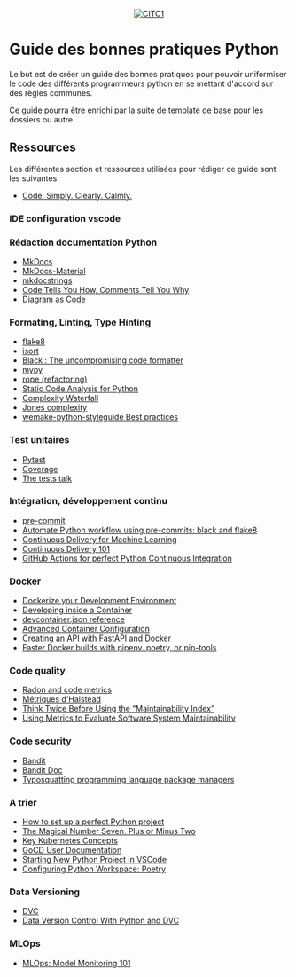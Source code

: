 <p align="center">
  <a href="https://iotcluster.fr/"><img src="https://iotcluster.fr/wp-content/uploads/2019/04/LogoCITCHeaderGris-1.png
" alt="CITC1"></a>
</p>

# Guide des bonnes pratiques Python

Le but est de créer un guide des bonnes pratiques pour pouvoir uniformiser le code des différents programmeurs python en se mettant d'accord sur des règles communes.

Ce guide pourra être enrichi par la suite de template de base pour les dossiers ou autre.




## Ressources

Les différentes section et ressources utilisées pour rédiger ce guide sont les suivantes.

- [Code. Simply. Clearly. Calmly.](https://calmcode.io/)

### IDE configuration vscode
### Rédaction documentation Python
- [MkDocs](https://www.mkdocs.org/)
- [MkDocs-Material](https://squidfunk.github.io/mkdocs-material/)
- [mkdocstrings](https://mkdocstrings.github.io/)
- [Code Tells You How, Comments Tell You Why](https://blog.codinghorror.com/code-tells-you-how-comments-tell-you-why/)
- [Diagram as Code](https://diagrams.mingrammer.com/)

### Formating, Linting, Type Hinting

- [flake8](https://flake8.pycqa.org/en/latest/)
- [isort](https://pycqa.github.io/isort/)
- [Black : The uncompromising code formatter](https://black.readthedocs.io/en/stable/)
- [mypy](https://mypy.readthedocs.io/en/stable/#)
- [rope (refactoring)](https://github.com/python-rope/rope)
- [Static Code Analysis for Python](https://towardsdatascience.com/static-code-analysis-for-python-bdce10b8d287)
- [Complexity Waterfall](https://sobolevn.me/2019/10/complexity-waterfall)
- [Jones complexity](https://github.com/Miserlou/JonesComplexity)
- [wemake-python-styleguide Best practices](https://wemake-python-stylegui.de/en/latest/pages/usage/violations/best_practices.html#wemake_python_styleguide.violations.best_practices.WrongMagicCommentViolation)

### Test unitaires

- [Pytest](https://docs.pytest.org/en/stable/)
- [Coverage](https://coverage.readthedocs.io/en/v4.5.x/index.html)
- [The tests talk](https://quii.dev/The_Tests_Talk)

### Intégration, développement continu
- [pre-commit](https://pre-commit.com/)
- [Automate Python workflow using pre-commits: black and flake8](https://ljvmiranda921.github.io/notebook/2018/06/21/precommits-using-black-and-flake8/)
- [Continuous Delivery for Machine Learning](https://martinfowler.com/articles/cd4ml.html#ml-pipeline-1.png)
- [Continuous Delivery 101](https://www.gocd.org/tags/cd-101.html)
- [GitHub Actions for perfect Python Continuous Integration](https://sourcery.ai/blog/github-actions/)

### Docker
- [Dockerize your Development Environment](https://www.youtube.com/watch?v=fPtGgOJykTM)
- [Developing inside a Container](https://code.visualstudio.com/docs/remote/containers#_create-a-devcontainerjson-file)
- [devcontainer.json reference](https://code.visualstudio.com/docs/remote/devcontainerjson-reference)
- [Advanced Container Configuration](https://code.visualstudio.com/docs/remote/containers-advanced#_adding-a-nonroot-user-to-your-dev-container)
- [Creating an API with FastAPI and Docker](https://levelup.gitconnected.com/creating-an-api-with-fastapi-and-docker-809429d778e6)
- [Faster Docker builds with pipenv, poetry, or pip-tools](https://pythonspeed.com/articles/pipenv-docker/)
### Code quality
- [Radon and code metrics](https://radon.readthedocs.io/en/latest/index.html)
- [Métriques d'Halstead](https://fr.wikipedia.org/wiki/M%C3%A9triques_d%27Halstead)
- [Think Twice Before Using the “Maintainability Index”](https://avandeursen.com/2014/08/29/think-twice-before-using-the-maintainability-index/)
- [Using Metrics to Evaluate Software System Maintainabilitv](https://www.ecs.csun.edu/~rlingard/comp589/ColemanPaper.pdf)

### Code security
- [Bandit](https://github.com/PyCQA/bandit)
- [Bandit Doc](https://bandit.readthedocs.io/en/latest/index.html)
- [Typosquatting programming language package managers](https://incolumitas.com/2016/06/08/typosquatting-package-managers/)

### A trier
- [How to set up a perfect Python project](https://sourcery.ai/blog/python-best-practices/)
- [The Magical Number Seven, Plus or Minus Two](https://en.wikipedia.org/wiki/The_Magical_Number_Seven,_Plus_or_Minus_Two)
- [Key Kubernetes Concepts](https://towardsdatascience.com/key-kubernetes-concepts-62939f4bc08e)
- [GoCD User Documentation](https://docs.gocd.org/current/)
- [Starting New Python Project in VSCode](https://zhauniarovich.com/post/2020/2020-04-starting-new-python-project/)
- [Configuring Python Workspace: Poetry](https://zhauniarovich.com/post/2020/2020-02-configuring-python-workspace-p2/#data-analysis-workflow)
### Data Versioning

- [DVC](https://dvc.org/)
- [Data Version Control With Python and DVC](https://realpython.com/python-data-version-control/#set-up-your-working-environment)

### MLOps
- [MLOps: Model Monitoring 101](https://towardsdatascience.com/mlops-model-monitoring-101-46de6a578e03)